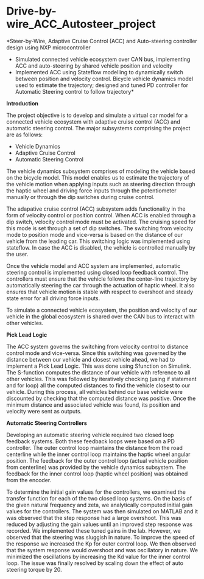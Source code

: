 # Drive-by-wire_ACC_Autosteer_project
*Steer-by-Wire, Adaptive Cruise Control (ACC) and Auto-steering controller design using NXP microcontroller 
- Simulated connected vehicle ecosystem over CAN bus, implementing ACC and auto-steering by shared vehicle position and velocity  
- Implemented ACC using Stateflow modelling to dynamically switch between position and velocity control.  Bicycle vehicle dynamics model used to estimate the trajectory; designed and tuned PD controller for Automatic Steering control to follow trajectory*

**Introduction**

The project objective is to develop and simulate a virtual car model for a connected vehicle ecosystem with adaptive cruise control (ACC) and automatic steering control. The major subsystems comprising the project are as follows:
- Vehicle Dynamics
- Adaptive Cruise Control
- Automatic Steering Control

The vehicle dynamics subsystem comprises of modeling the vehicle based on the bicycle model. This model enables us to estimate the trajectory of the vehicle motion when applying inputs such as steering direction through the haptic wheel and driving force inputs through the potentiometer manually or through the dip switches during cruise control.

The adapative cruise control (ACC) subsystem adds functionality in the form of velocity control or position control. When ACC is enabled through a dip switch, velocity control mode must be activated. The cruising speed for this mode is set through a set of dip switches. The switching from velocity mode to position mode and vice-versa is based on the distance of our vehicle from the leading car. This switching logic was implemented using stateflow. In case the ACC is disabled, the vehicle is controlled manually by the user.

Once the vehicle model and ACC system are implemented, automatic steering control is implemented using closed loop feedback control. The controllers must ensure that the vehicle follows the center-line trajectory by automatically steering the car through the actuation of haptic wheel. It also ensures that vehicle motion is stable with respect to overshoot and steady state error for all driving force inputs.

To simulate a connected vehicle ecosystem, the position and velocity of our vehicle in the global ecosystem is shared over the CAN bus to interact with other vehicles.

**Pick Lead Logic**

The ACC system governs the switching from velocity control to distance control mode and vice-versa. Since this switching was governed by the distance between our vehicle and closest vehicle ahead, we had to implement a Pick Lead Logic. This was done using Sfunction on Simulink. The S-function computes the distance of our vehicle with reference to all other vehicles. This was followed by iteratively checking (using if statement and for loop) all the computed distances to find the vehicle closest to our vehicle. During this process, all vehicles behind our base vehicle were discounted by checking that the computed distance was positive. Once the minimum distance and associated vehicle was found, its position and velocity were sent as outputs.

**Automatic Steering Controllers**

Developing an automatic steering vehicle required two closed loop feedback systems. Both these feedback loops were based on a PD controller. The outer control loop maintains the distance from the road centerline while the inner control loop maintains the haptic wheel angular position. The feedback for the outer control loop (actual vehicle position from centerline) was provided by the vehicle dynamics subsystem. The feedback for the inner control loop (haptic wheel position) was obtained from the encoder.

To determine the initial gain values for the controllers, we examined the transfer function for each of the two closed loop systems. On the basis of the given natural frequency and zeta, we analytically computed initial gain values for the controllers. The system was then simulated on MATLAB and it was observed that the step response had a large overshoot. This was reduced by adjusting the gain values until an improved step response was recorded. We implemented these tuned gains in the lab. However, we observed that the steering was sluggish in nature. To improve the speed of the response we increased the Kp for outer control loop. We then observed that the system response would overshoot and was oscillatory in nature. We minimized the oscillations by increasing the Kd value for the inner control loop. The issue was finally resolved by scaling down the effect of auto steering torque by 20.
